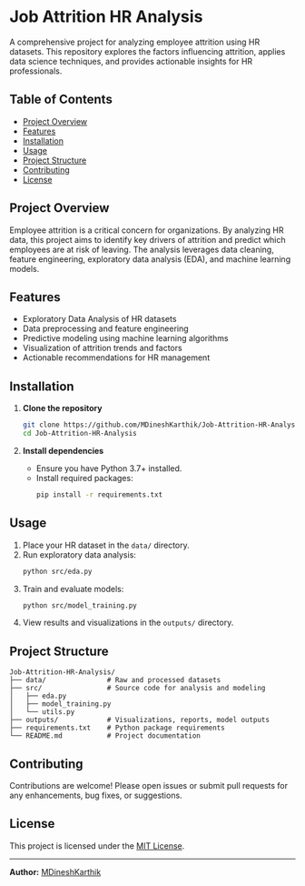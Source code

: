 
# Job Attrition HR Analysis

A comprehensive project for analyzing employee attrition using HR datasets. This repository explores the factors influencing attrition, applies data science techniques, and provides actionable insights for HR professionals.

## Table of Contents

- [Project Overview](#project-overview)
- [Features](#features)
- [Installation](#installation)
- [Usage](#usage)
- [Project Structure](#project-structure)
- [Contributing](#contributing)
- [License](#license)

## Project Overview

Employee attrition is a critical concern for organizations. By analyzing HR data, this project aims to identify key drivers of attrition and predict which employees are at risk of leaving. The analysis leverages data cleaning, feature engineering, exploratory data analysis (EDA), and machine learning models.

## Features

- Exploratory Data Analysis of HR datasets
- Data preprocessing and feature engineering
- Predictive modeling using machine learning algorithms
- Visualization of attrition trends and factors
- Actionable recommendations for HR management

## Installation

1. **Clone the repository**
   ```bash
   git clone https://github.com/MDineshKarthik/Job-Attrition-HR-Analysis.git
   cd Job-Attrition-HR-Analysis
   ```

2. **Install dependencies**
   - Ensure you have Python 3.7+ installed.
   - Install required packages:
     ```bash
     pip install -r requirements.txt
     ```

## Usage

1. Place your HR dataset in the `data/` directory.
2. Run exploratory data analysis:
   ```bash
   python src/eda.py
   ```
3. Train and evaluate models:
   ```bash
   python src/model_training.py
   ```
4. View results and visualizations in the `outputs/` directory.

## Project Structure

```
Job-Attrition-HR-Analysis/
├── data/               # Raw and processed datasets
├── src/                # Source code for analysis and modeling
│   ├── eda.py
│   ├── model_training.py
│   └── utils.py
├── outputs/            # Visualizations, reports, model outputs
├── requirements.txt    # Python package requirements
└── README.md           # Project documentation
```

## Contributing

Contributions are welcome! Please open issues or submit pull requests for any enhancements, bug fixes, or suggestions.

## License

This project is licensed under the [MIT License](LICENSE).

---

**Author:** [MDineshKarthik](https://github.com/MDineshKarthik)
